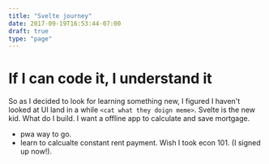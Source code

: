 ```yaml
---
title: "Svelte journey"
date: 2017-09-19T16:53:44-07:00
draft: true
type: "page"
---
```

# If I can code it, I understand it

So as I decided to look for learning something new, I figured I haven't looked at UI land in a while 
`<cat what they doign meme>`.
Svelte is the new kid.
What do I build.
I want a offline app to calculate and save mortgage.
- pwa way to go.
- learn to calcualte constant rent payment. Wish I took econ 101. (I signed up now!).

